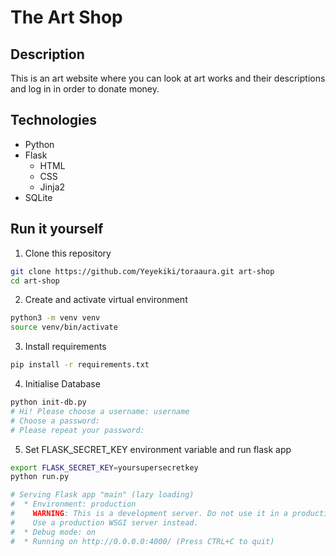 # The Art Shop

## Description
This is an art website where you can look at art works  and their descriptions and log in in order to donate money.

## Technologies
- Python
- Flask
    - HTML
    - CSS
    - Jinja2 
- SQLite

## Run it yourself
1. Clone this repository
```bash
git clone https://github.com/Yeyekiki/toraaura.git art-shop
cd art-shop
```
2. Create and activate virtual environment
```bash
python3 -m venv venv
source venv/bin/activate
```

3. Install requirements
```bash
pip install -r requirements.txt
```

4. Initialise Database
```bash
python init-db.py
# Hi! Please choose a username: username
# Choose a password: 
# Please repeat your password: 
```

5. Set FLASK_SECRET_KEY environment variable and run flask app
```bash
export FLASK_SECRET_KEY=yoursupersecretkey
python run.py

# Serving Flask app "main" (lazy loading)
#  * Environment: production
#    WARNING: This is a development server. Do not use it in a production deployment.
#    Use a production WSGI server instead.
#  * Debug mode: on
#  * Running on http://0.0.0.0:4000/ (Press CTRL+C to quit)
```